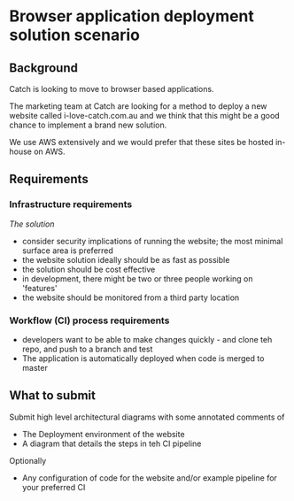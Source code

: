 # Browser application deployment solution scenario

## Background

Catch is looking to move to browser based applications.

The marketing team at Catch are looking for a method to deploy a new website called i-love-catch.com.au and we think that this might be a good chance to implement a brand new solution.

We use AWS extensively and we would prefer that these sites be hosted in-house on AWS.

## Requirements

### Infrastructure requirements 

*The solution*

* consider security implications of running the website; the most minimal surface area is preferred
* the website solution ideally should be as fast as possible 
* the solution should be cost effective 
* in development, there might be two or three people working on 'features'
* the website should be monitored from a third party location  

### Workflow (CI) process requirements 

* developers want to be able to make changes quickly - and clone teh repo, and push to a branch and test 
* The application is automatically deployed when code is merged to master



## What to submit

Submit high level architectural diagrams with some annotated comments of

* The Deployment environment of the website
* A diagram that details the steps in teh CI pipeline

Optionally

* Any configuration of code for the website and/or example pipeline for your preferred CI
